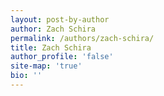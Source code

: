 ```yaml
---
layout: post-by-author
author: Zach Schira
permalink: /authors/zach-schira/
title: Zach Schira
author_profile: 'false'
site-map: 'true'
bio: ''
---
```

